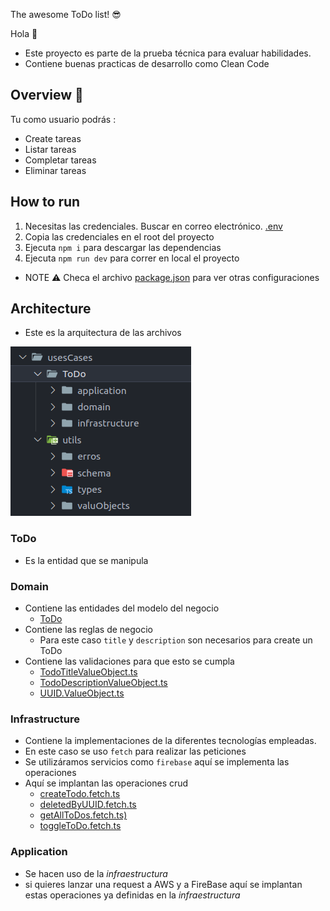 
The awesome ToDo list! 😎

Hola 👋

- Este proyecto es parte de la prueba técnica para evaluar habilidades.
- Contiene buenas practicas de desarrollo como Clean Code


## Overview 👀

Tu como usuario podrás :
- Create tareas
- Listar tareas
- Completar tareas
- Eliminar tareas


## How to run

1. Necesitas las credenciales. Buscar en correo electrónico. [.env](.env.template)
2. Copia las credenciales en el root del proyecto
4. Ejecuta ```npm i``` para descargar las dependencias
3. Ejecuta ```npm run dev``` para correr en local el proyecto

- NOTE ⚠️  Checa el archivo [package.json](package.json) para ver otras configuraciones

## Architecture

- Este es la arquitectura de las archivos

![alt text](/DOCS/image.png)

### ToDo
- Es la entidad que se manipula

### Domain

- Contiene las entidades del modelo del negocio
    - [ToDo](src/usesCases/ToDo/domain/schema/ToDo.ts)
- Contiene las reglas de negocio
    - Para este caso ```title``` y ```description``` son necesarios para create un ToDo
- Contiene las validaciones para que esto se cumpla
    - [TodoTitleValueObject.ts](src/usesCases/utils/valuObjects/TodoTitleValueObject.ts)
    - [TodoDescriptionValueObject.ts](src/usesCases/utils/valuObjects/TodoDescriptionValueObject.ts)
    - [UUID.ValueObject.ts](src/usesCases/utils/valuObjects/UUID.ValueObject.ts)

### Infrastructure
- Contiene la implementaciones de la diferentes tecnologías empleadas.
- En este caso se uso ```fetch``` para realizar las peticiones
- Se utilizáramos servicios como ```firebase``` aquí se implementa las operaciones
- Aquí se implantan las operaciones crud
    - [createTodo.fetch.ts](src/usesCases/ToDo/infrastructure/fetch/createTodo.fetch.ts)
    - [deletedByUUID.fetch.ts](src/usesCases/ToDo/infrastructure/fetch/deletedByUUID.fetch.ts)
    - [getAllToDos.fetch.ts)](src/usesCases/ToDo/infrastructure/fetch/getAllToDos.fetch.ts)
    - [toggleToDo.fetch.ts](src/usesCases/ToDo/infrastructure/fetch/toggleToDo.fetch.ts)

### Application
- Se hacen uso de la *infraestructura*
- si quieres lanzar una request a AWS y a FireBase aquí se implantan estas operaciones ya definidas en la *infraestructura*


